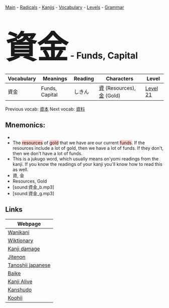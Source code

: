 <style> bigfont {font-size: 100px}</style>
[Main](../README.md) -
[Radicals](../radicals.md) -
[Kanjis](../kanjis.md) -
[Vocabulary](../vocabulary.md) -
[Levels](../levels.md) -
[Grammar](../grammar.md)
# <bigfont> 資金</bigfont> - Funds, Capital 

| Vocabulary | Meanings | Reading | Characters | Level |
| --- | --- | --- | --- | --- |
| 資金 | Funds, Capital | しきん |  [資](../kanjis/資.md) (Resources), [金](../kanjis/金.md) (Gold) | [Level 21](../levels/wk_level21.md) |

Previous vocab: [資本](資本.md) Next vocab: [資料](資料.md) 

## Mnemonics:

* 
* The <span style="background-color:#ffcccb"> resources</span> of <span style="background-color:#ffcccb"> gold</span> that we have are our current <span style="background-color:#ffcccb"> funds</span>. If the resources include a lot of gold, then we have a lot of funds. If they don't, then we don't have a lot of funds.
* This is a jukugo word, which usually means on'yomi readings from the kanji. If you know the readings of your kanji you'll know how to read this as well.
* 資, 金
* Resources, Gold
* [sound:資金_b.mp3]
* [sound:資金_g.mp3]


## Links 

| Webpage |
| --- |
| [Wanikani          ](https://www.wanikani.com/kanji/資金) |
| [Wiktionary        ](https://en.wiktionary.org/wiki/資金) |
| [Kanji damage      ](http://www.kanjidamage.com/kanji/search?utf8=✓&q=資金) |
| [Jitenon           ](https://jitenon.com/kanji/資金) |
| [Tanoshii japanese ](https://www.tanoshiijapanese.com/dictionary/kanji.cfm?k=資金) |
| [Baike             ](https://baike.baidu.com/item/資金) |
| [Kanji Alive       ](https://app.kanjialive.com/資金) |
| [Kanshudo          ](https://www.kanshudo.com/searchmn?q=資金) |
| [Koohii            ](https://kanji.koohii.com/study/kanji/資金) |
